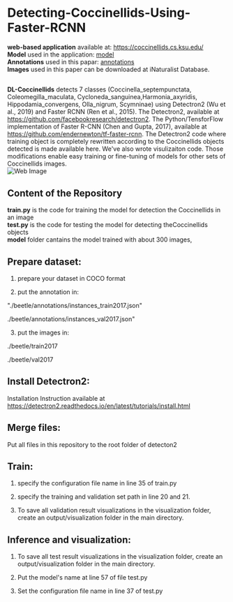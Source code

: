# Detecting-Coccinellids-Using-Faster-RCNN
__web-based application__ available at: https://coccinellids.cs.ksu.edu/ <br />
__Model__ used in the application: [model](https://ksuemailprod-my.sharepoint.com/:u:/g/personal/cwang16_ksu_edu/Ec2xffYhA9xLnBhGKEeDBAgBx-ENg0bkDil3i5Wdrw6eEQ?e=m0qs9w) <br />
__Annotations__ used in this papar: [annotations](https://ksuemailprod-my.sharepoint.com/:f:/g/personal/cwang16_ksu_edu/EgUTIZwyrNFJkJsBycLm-3kB3gHBfI0yfZLy964OEILu_g?e=fiBWc5) <br />
__Images__ used in this paper can be downloaded at iNaturalist Database. 


##
__DL-Coccinellids__ detects 7 classes (Coccinella_septempunctata, Coleomegilla_maculata, Cycloneda_sanguinea,Harmonia_axyridis, Hippodamia_convergens, Olla_nigrum, Scymninae) using Detectron2 (Wu et al., 2019) and Faster RCNN (Ren et al., 2015). The Detectron2, available at https://github.com/facebookresearch/detectron2. The Python/TensforFlow implementation of Faster R-CNN (Chen and Gupta, 2017), available at https://github.com/endernewton/tf-faster-rcnn. The Detectron2 code where training object is completely rewritten according to the Coccinellids objects detected is made available here. We've also wrote visulizaiton code. Those modifications enable easy training or fine-tuning of models for other sets of Coccinellids images. 
<br />
![Web Image](https://i.pinimg.com/originals/9c/40/c6/9c40c67babece19e25859b736afe5fec.jpg) <br /> 

## Content of the Repository
__train.py__ is the code for training the model for detection the Coccinellids in an image <br />
__test.py__ is the code for testing the model for detecting theCoccinellids objects <br />
__model__ folder cantains the model trained with about 300 images, <br />



## Prepare dataset:

1. prepare your dataset in COCO format

2. put the annotation in:

"./beetle/annotations/instances_train2017.json"

./beetle/annotations/instances_val2017.json"

3. put the images in:

./beetle/train2017

./beetle/val2017

## Install Detectron2:
Installation Instruction available at https://detectron2.readthedocs.io/en/latest/tutorials/install.html

## Merge files:
Put all files in this repository to the root folder of detecton2

## Train:

1. specify the configuration file name in line 35 of train.py

2. specify the training and validation set path in line 20 and 21. 

2. To save all validation result visualizations in the visualization folder, create an output/visualization folder in the main directory.

 

## Inference and visualization: 

1. To save all test result visualizations in the visualization folder, create an output/visualization folder in the main directory.

2. Put the model's name at line 57 of file test.py

3. Set the configuration file name in line 37 of test.py



